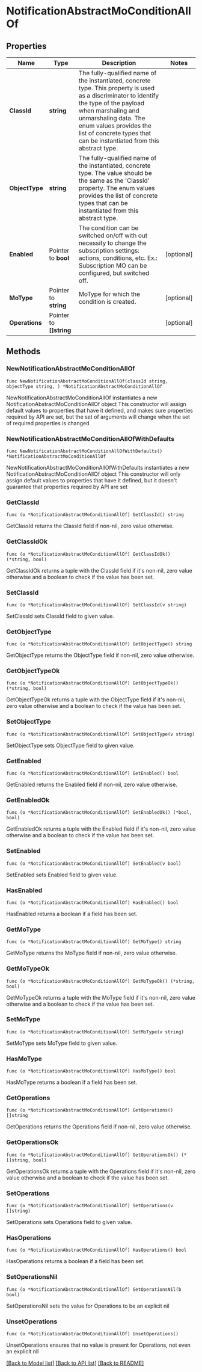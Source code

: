 # NotificationAbstractMoConditionAllOf

## Properties

Name | Type | Description | Notes
------------ | ------------- | ------------- | -------------
**ClassId** | **string** | The fully-qualified name of the instantiated, concrete type. This property is used as a discriminator to identify the type of the payload when marshaling and unmarshaling data. The enum values provides the list of concrete types that can be instantiated from this abstract type. | 
**ObjectType** | **string** | The fully-qualified name of the instantiated, concrete type. The value should be the same as the &#39;ClassId&#39; property. The enum values provides the list of concrete types that can be instantiated from this abstract type. | 
**Enabled** | Pointer to **bool** | The condition can be switched on/off with out necessity to change the subscription settings: actions, conditions, etc. Ex.: Subscription MO can be configured, but switched off. | [optional] 
**MoType** | Pointer to **string** | MoType for which the condition is created. | [optional] 
**Operations** | Pointer to **[]string** |  | [optional] 

## Methods

### NewNotificationAbstractMoConditionAllOf

`func NewNotificationAbstractMoConditionAllOf(classId string, objectType string, ) *NotificationAbstractMoConditionAllOf`

NewNotificationAbstractMoConditionAllOf instantiates a new NotificationAbstractMoConditionAllOf object
This constructor will assign default values to properties that have it defined,
and makes sure properties required by API are set, but the set of arguments
will change when the set of required properties is changed

### NewNotificationAbstractMoConditionAllOfWithDefaults

`func NewNotificationAbstractMoConditionAllOfWithDefaults() *NotificationAbstractMoConditionAllOf`

NewNotificationAbstractMoConditionAllOfWithDefaults instantiates a new NotificationAbstractMoConditionAllOf object
This constructor will only assign default values to properties that have it defined,
but it doesn't guarantee that properties required by API are set

### GetClassId

`func (o *NotificationAbstractMoConditionAllOf) GetClassId() string`

GetClassId returns the ClassId field if non-nil, zero value otherwise.

### GetClassIdOk

`func (o *NotificationAbstractMoConditionAllOf) GetClassIdOk() (*string, bool)`

GetClassIdOk returns a tuple with the ClassId field if it's non-nil, zero value otherwise
and a boolean to check if the value has been set.

### SetClassId

`func (o *NotificationAbstractMoConditionAllOf) SetClassId(v string)`

SetClassId sets ClassId field to given value.


### GetObjectType

`func (o *NotificationAbstractMoConditionAllOf) GetObjectType() string`

GetObjectType returns the ObjectType field if non-nil, zero value otherwise.

### GetObjectTypeOk

`func (o *NotificationAbstractMoConditionAllOf) GetObjectTypeOk() (*string, bool)`

GetObjectTypeOk returns a tuple with the ObjectType field if it's non-nil, zero value otherwise
and a boolean to check if the value has been set.

### SetObjectType

`func (o *NotificationAbstractMoConditionAllOf) SetObjectType(v string)`

SetObjectType sets ObjectType field to given value.


### GetEnabled

`func (o *NotificationAbstractMoConditionAllOf) GetEnabled() bool`

GetEnabled returns the Enabled field if non-nil, zero value otherwise.

### GetEnabledOk

`func (o *NotificationAbstractMoConditionAllOf) GetEnabledOk() (*bool, bool)`

GetEnabledOk returns a tuple with the Enabled field if it's non-nil, zero value otherwise
and a boolean to check if the value has been set.

### SetEnabled

`func (o *NotificationAbstractMoConditionAllOf) SetEnabled(v bool)`

SetEnabled sets Enabled field to given value.

### HasEnabled

`func (o *NotificationAbstractMoConditionAllOf) HasEnabled() bool`

HasEnabled returns a boolean if a field has been set.

### GetMoType

`func (o *NotificationAbstractMoConditionAllOf) GetMoType() string`

GetMoType returns the MoType field if non-nil, zero value otherwise.

### GetMoTypeOk

`func (o *NotificationAbstractMoConditionAllOf) GetMoTypeOk() (*string, bool)`

GetMoTypeOk returns a tuple with the MoType field if it's non-nil, zero value otherwise
and a boolean to check if the value has been set.

### SetMoType

`func (o *NotificationAbstractMoConditionAllOf) SetMoType(v string)`

SetMoType sets MoType field to given value.

### HasMoType

`func (o *NotificationAbstractMoConditionAllOf) HasMoType() bool`

HasMoType returns a boolean if a field has been set.

### GetOperations

`func (o *NotificationAbstractMoConditionAllOf) GetOperations() []string`

GetOperations returns the Operations field if non-nil, zero value otherwise.

### GetOperationsOk

`func (o *NotificationAbstractMoConditionAllOf) GetOperationsOk() (*[]string, bool)`

GetOperationsOk returns a tuple with the Operations field if it's non-nil, zero value otherwise
and a boolean to check if the value has been set.

### SetOperations

`func (o *NotificationAbstractMoConditionAllOf) SetOperations(v []string)`

SetOperations sets Operations field to given value.

### HasOperations

`func (o *NotificationAbstractMoConditionAllOf) HasOperations() bool`

HasOperations returns a boolean if a field has been set.

### SetOperationsNil

`func (o *NotificationAbstractMoConditionAllOf) SetOperationsNil(b bool)`

 SetOperationsNil sets the value for Operations to be an explicit nil

### UnsetOperations
`func (o *NotificationAbstractMoConditionAllOf) UnsetOperations()`

UnsetOperations ensures that no value is present for Operations, not even an explicit nil

[[Back to Model list]](../README.md#documentation-for-models) [[Back to API list]](../README.md#documentation-for-api-endpoints) [[Back to README]](../README.md)


